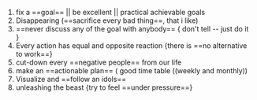 1. fix a ==goal== || be excellent || practical achievable goals
2. Disappearing (==sacrifice every bad thing==, that i like)
3. ==never discuss any of the goal with anybody==  { don't tell -- just do it }
4. Every action has equal and opposite reaction {there is ==no alternative to work==}
5. cut-down every ==negative people== from our life
6. make an ==actionable plan== ( good time table ((weekly and monthly))
7. Visualize and ==follow an idols==
8. unleashing the beast {try to feel ==under pressure==}



